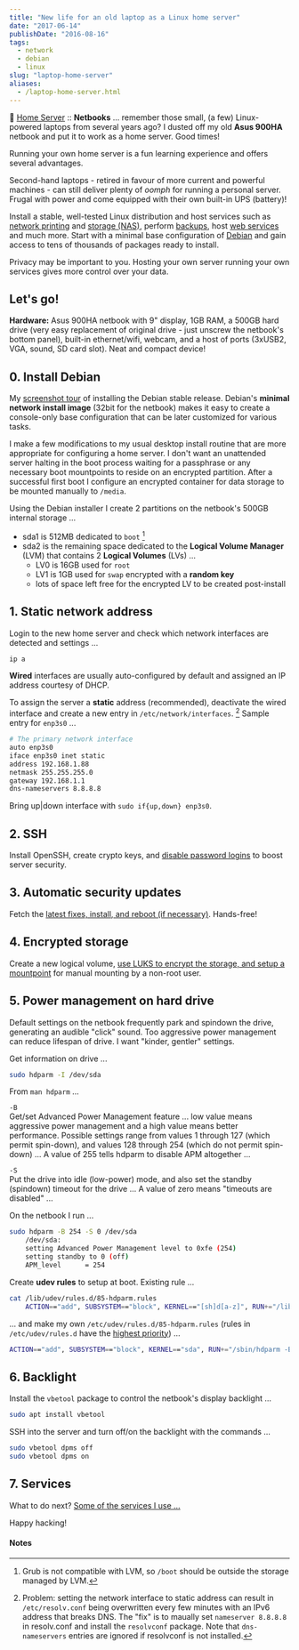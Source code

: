 ```yaml
---
title: "New life for an old laptop as a Linux home server"
date: "2017-06-14"
publishDate: "2016-08-16"
tags:
  - network
  - debian
  - linux
slug: "laptop-home-server"
aliases:
  - /laptop-home-server.html
---
```


:penguin: [Home Server](http://www.circuidipity.com/home-server/) :: **Netbooks** ... remember those small, (a few) Linux-powered laptops from several years ago? I dusted off my old **Asus 900HA** netbook and put it to work as a home server. Good times!

Running your own home server is a fun learning experience and offers several advantages.

Second-hand laptops -  retired in favour of more current and powerful machines - can still deliver plenty of *oomph* for running a personal server. Frugal with power and come equipped with their own built-in UPS (battery)!

Install a stable, well-tested Linux distribution and host services such as [network printing](http://www.circuidipity.com/network-printer-scanner) and [storage (NAS)](http://www.circuidipity.com/nas-raspberry-pi-sshfs), perform [backups](http://www.circuidipity.com/backup-over-lan), host [web services](http://www.circuidipity.com/php-nginx-postgresql) and much more. Start with a minimal base configuration of [Debian](http://www.circuidipity.com/minimal-debian) and gain access to tens of thousands of packages ready to install.

Privacy may be important to you. Hosting your own server running your own services gives more control over your data.

## Let's go!

**Hardware:** Asus 900HA netbook with 9" display, 1GB RAM, a 500GB hard drive (very easy replacement of original drive - just unscrew the netbook's bottom panel), built-in ethernet/wifi, webcam, and a host of ports (3xUSB2, VGA, sound, SD card slot). Neat and compact device!

## 0. Install Debian

My [screenshot tour](http://www.circuidipity.com/minimal-debian) of installing the Debian stable release. Debian's **minimal network install image** (32bit for the netbook) makes it easy to create a console-only base configuration that can be later customized for various tasks. 

I make a few modifications to my usual desktop install routine that are more appropriate for configuring a home server. I don't want an unattended server halting in the boot process waiting for a passphrase or any necessary boot mountpoints to reside on an encrypted partition. After a successful first boot I configure an encrypted container for data storage to be mounted manually to `/media`.

Using the Debian installer I create 2 partitions on the netbook's 500GB internal storage ...

* sda1 is 512MB dedicated to `boot` [^1]
* sda2 is the remaining space dedicated to the **Logical Volume Manager** (LVM) that contains 2  **Logical Volumes** (LVs) ...
    * LV0 is 16GB used for `root`
    * LV1 is 1GB used for `swap` encrypted with a **random key**
    * lots of space left free for the encrypted LV to be created post-install

## 1. Static network address

Login to the new home server and check which network interfaces are detected and settings ...

```bash                                                            
ip a
```
                                                                                
**Wired** interfaces are usually auto-configured by default and assigned an IP address courtesy of DHCP.
                                                                                
To assign the server a **static** address (recommended), deactivate the wired interface and create a new entry in `/etc/network/interfaces`. [^2] Sample entry for `enp3s0` ...

                                                                                
```bash                                                            
# The primary network interface                                             
auto enp3s0
iface enp3s0 inet static                                                    
address 192.168.1.88                                                    
netmask 255.255.255.0                                                   
gateway 192.168.1.1                                                     
dns-nameservers 8.8.8.8                                            
```

Bring up|down interface with `sudo if{up,down} enp3s0`.

## 2. SSH

Install OpenSSH, create crypto keys, and [disable password logins](http://www.circuidipity.com/secure-remote-access-using-ssh-keys) to boost server security.

## 3. Automatic security updates

Fetch the [latest fixes, install, and reboot (if necessary)](http://www.circuidipity.com/unattended-upgrades). Hands-free!

## 4. Encrypted storage

Create a new logical volume, [use LUKS to encrypt the storage, and setup a mountpoint](http://www.circuidipity.com/lvm-crypt-lv) for manual mounting by a non-root user.

## 5. Power management on hard drive

Default settings on the netbook frequently park and spindown the drive, generating an audible "click" sound. Too aggressive power management can reduce lifespan of drive. I want "kinder, gentler" settings.
                                                                                   
Get information on drive ...                                                     

```bash                                                               
sudo hdparm -I /dev/sda                                                      
```

From `man hdparm` ...

`-B`                                                                             
    Get/set Advanced Power Management feature ... low value means aggressive power management and a high value means better performance. Possible settings range from values 1 through 127 (which permit spin-down), and values 128 through 254 (which do not permit spin-down) ... A value of 255 tells hdparm to disable APM altogether ...
                                                                                   
`-S`                                                                             
    Put the drive into idle (low-power) mode, and also set the standby (spindown) timeout for the drive ... A value of zero means "timeouts are disabled" ...
                                                                                   
On the netbook I run ...                                                         
                                                                                   
```bash                                                               
sudo hdparm -B 254 -S 0 /dev/sda                                             
    /dev/sda:                                                                        
    setting Advanced Power Management level to 0xfe (254)                            
    setting standby to 0 (off)                                                       
    APM_level      = 254                                                           
```

Create **udev rules** to setup at boot. Existing rule ...                         
                                                                                   
```bash                                                               
cat /lib/udev/rules.d/85-hdparm.rules                                          
    ACTION=="add", SUBSYSTEM=="block", KERNEL=="[sh]d[a-z]", RUN+="/lib/udev/hdparm"
```

... and make my own `/etc/udev/rules.d/85-hdparm.rules` (rules in `/etc/udev/rules.d` have the [highest priority](http://manpages.ubuntu.com/manpages/wily/man7/udev.7.html)) ...

```bash
ACTION=="add", SUBSYSTEM=="block", KERNEL=="sda", RUN+="/sbin/hdparm -B 254 -S 0 /dev/sda"
```

## 6. Backlight

Install the `vbetool` package to control the netbook's display backlight ...

```bash
sudo apt install vbetool
```

SSH into the server and turn off/on the backlight with the commands ...

```bash
sudo vbetool dpms off
sudo vbetool dpms on
```

## 7. Services

What to do next? [Some of the services I use ...](http://www.circuidipity.com/home-server)

Happy hacking!

#### Notes

[^1]: Grub is not compatible with LVM, so `/boot` should be outside the storage managed by LVM.

[^2]: Problem: setting the network interface to static address can result in `/etc/resolv.conf` being overwritten every few minutes with an IPv6 address that breaks DNS. The "fix" is to maually set `nameserver 8.8.8.8` in resolv.conf and install the `resolvconf` package. Note that `dns-nameservers` entries are ignored if resolvconf is not installed.
